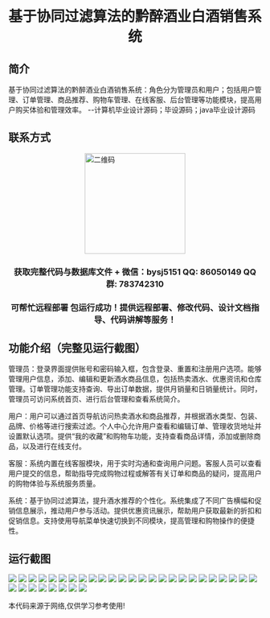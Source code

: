 <p><h1 align="center">基于协同过滤算法的黔醉酒业白酒销售系统</h1></p>

## 简介
基于协同过滤算法的黔醉酒业白酒销售系统：角色分为管理员和用户；包括用户管理、订单管理、商品推荐、购物车管理、在线客服、后台管理等功能模块，提高用户购买体验和管理效率。    --计算机毕业设计源码；毕设源码；java毕业设计源码


## 联系方式
<img src="https://bs-1329754181.cos.ap-shanghai.myqcloud.com/wx.jpg" alt="二维码" style="display: block; margin: 0 auto;" width="200px">
<p><h3 align="center">获取完整代码与数据库文件 + 微信：bysj5151 QQ: 86050149 QQ群: 783742310</h3></p>
<p><h3 align="center">可帮忙远程部署 包运行成功！提供远程部署、修改代码、设计文档指导、代码讲解等服务！</h3></p>

## 功能介绍（完整见运行截图）
管理员：登录界面提供账号和密码输入框，包含登录、重置和注册用户选项。能够管理用户信息，添加、编辑和更新酒水商品信息，包括热卖酒水、优惠资讯和仓库管理。订单管理功能支持查询、导出订单数据，提供月销量和日销量统计。同时，管理员可访问系统首页、进行后台管理和查看系统简介。

用户：用户可以通过首页导航访问热卖酒水和商品推荐，并根据酒水类型、包装、品牌、价格等进行搜索过滤。个人中心允许用户查看和编辑订单、管理收货地址并设置默认选项。提供“我的收藏”和购物车功能，支持查看商品详情，添加或删除商品，以及进行在线支付。

客服：系统内置在线客服模块，用于实时沟通和查询用户问题。客服人员可以查看用户提交的信息，帮助指导完成购物过程或解答有关订单和商品的疑问，提高用户的购物体验与系统服务质量。

系统：基于协同过滤算法，提升酒水推荐的个性化。系统集成了不同广告横幅和促销信息展示，推动用户参与活动。提供优惠资讯展示，帮助用户获取最新的折扣和促销信息。支持使用导航菜单快速切换到不同模块，提高管理和购物操作的便捷性。


## 运行截图
![](https://bs-1329754181.cos.ap-shanghai.myqcloud.com/spring/QianZuiJiuYeBaiJiuXiaoShouXiTong/img/001.jpg)
![](https://bs-1329754181.cos.ap-shanghai.myqcloud.com/spring/QianZuiJiuYeBaiJiuXiaoShouXiTong/img/002.jpg)
![](https://bs-1329754181.cos.ap-shanghai.myqcloud.com/spring/QianZuiJiuYeBaiJiuXiaoShouXiTong/img/003.jpg)
![](https://bs-1329754181.cos.ap-shanghai.myqcloud.com/spring/QianZuiJiuYeBaiJiuXiaoShouXiTong/img/004.jpg)
![](https://bs-1329754181.cos.ap-shanghai.myqcloud.com/spring/QianZuiJiuYeBaiJiuXiaoShouXiTong/img/005.jpg)
![](https://bs-1329754181.cos.ap-shanghai.myqcloud.com/spring/QianZuiJiuYeBaiJiuXiaoShouXiTong/img/006.jpg)
![](https://bs-1329754181.cos.ap-shanghai.myqcloud.com/spring/QianZuiJiuYeBaiJiuXiaoShouXiTong/img/007.jpg)
![](https://bs-1329754181.cos.ap-shanghai.myqcloud.com/spring/QianZuiJiuYeBaiJiuXiaoShouXiTong/img/008.jpg)
![](https://bs-1329754181.cos.ap-shanghai.myqcloud.com/spring/QianZuiJiuYeBaiJiuXiaoShouXiTong/img/009.jpg)
![](https://bs-1329754181.cos.ap-shanghai.myqcloud.com/spring/QianZuiJiuYeBaiJiuXiaoShouXiTong/img/010.jpg)
![](https://bs-1329754181.cos.ap-shanghai.myqcloud.com/spring/QianZuiJiuYeBaiJiuXiaoShouXiTong/img/011.jpg)
![](https://bs-1329754181.cos.ap-shanghai.myqcloud.com/spring/QianZuiJiuYeBaiJiuXiaoShouXiTong/img/012.jpg)
![](https://bs-1329754181.cos.ap-shanghai.myqcloud.com/spring/QianZuiJiuYeBaiJiuXiaoShouXiTong/img/013.jpg)
![](https://bs-1329754181.cos.ap-shanghai.myqcloud.com/spring/QianZuiJiuYeBaiJiuXiaoShouXiTong/img/014.jpg)
![](https://bs-1329754181.cos.ap-shanghai.myqcloud.com/spring/QianZuiJiuYeBaiJiuXiaoShouXiTong/img/015.jpg)
![](https://bs-1329754181.cos.ap-shanghai.myqcloud.com/spring/QianZuiJiuYeBaiJiuXiaoShouXiTong/img/016.jpg)
![](https://bs-1329754181.cos.ap-shanghai.myqcloud.com/spring/QianZuiJiuYeBaiJiuXiaoShouXiTong/img/017.jpg)
![](https://bs-1329754181.cos.ap-shanghai.myqcloud.com/spring/QianZuiJiuYeBaiJiuXiaoShouXiTong/img/018.jpg)
![](https://bs-1329754181.cos.ap-shanghai.myqcloud.com/spring/QianZuiJiuYeBaiJiuXiaoShouXiTong/img/019.jpg)
![](https://bs-1329754181.cos.ap-shanghai.myqcloud.com/spring/QianZuiJiuYeBaiJiuXiaoShouXiTong/img/020.jpg)
![](https://bs-1329754181.cos.ap-shanghai.myqcloud.com/spring/QianZuiJiuYeBaiJiuXiaoShouXiTong/img/021.jpg)
![](https://bs-1329754181.cos.ap-shanghai.myqcloud.com/spring/QianZuiJiuYeBaiJiuXiaoShouXiTong/img/022.jpg)
![](https://bs-1329754181.cos.ap-shanghai.myqcloud.com/spring/QianZuiJiuYeBaiJiuXiaoShouXiTong/img/023.jpg)
![](https://bs-1329754181.cos.ap-shanghai.myqcloud.com/spring/QianZuiJiuYeBaiJiuXiaoShouXiTong/img/024.jpg)
![](https://bs-1329754181.cos.ap-shanghai.myqcloud.com/spring/QianZuiJiuYeBaiJiuXiaoShouXiTong/img/025.jpg)
![](https://bs-1329754181.cos.ap-shanghai.myqcloud.com/spring/QianZuiJiuYeBaiJiuXiaoShouXiTong/img/026.jpg)
![](https://bs-1329754181.cos.ap-shanghai.myqcloud.com/spring/QianZuiJiuYeBaiJiuXiaoShouXiTong/img/027.jpg)
![](https://bs-1329754181.cos.ap-shanghai.myqcloud.com/spring/QianZuiJiuYeBaiJiuXiaoShouXiTong/img/028.jpg)
![](https://bs-1329754181.cos.ap-shanghai.myqcloud.com/spring/QianZuiJiuYeBaiJiuXiaoShouXiTong/img/029.jpg)
![](https://bs-1329754181.cos.ap-shanghai.myqcloud.com/spring/QianZuiJiuYeBaiJiuXiaoShouXiTong/img/030.jpg)
![](https://bs-1329754181.cos.ap-shanghai.myqcloud.com/spring/QianZuiJiuYeBaiJiuXiaoShouXiTong/img/031.jpg)
![](https://bs-1329754181.cos.ap-shanghai.myqcloud.com/spring/QianZuiJiuYeBaiJiuXiaoShouXiTong/img/032.jpg)
![](https://bs-1329754181.cos.ap-shanghai.myqcloud.com/spring/QianZuiJiuYeBaiJiuXiaoShouXiTong/img/033.jpg)

<p>本代码来源于网络,仅供学习参考使用!</p>

